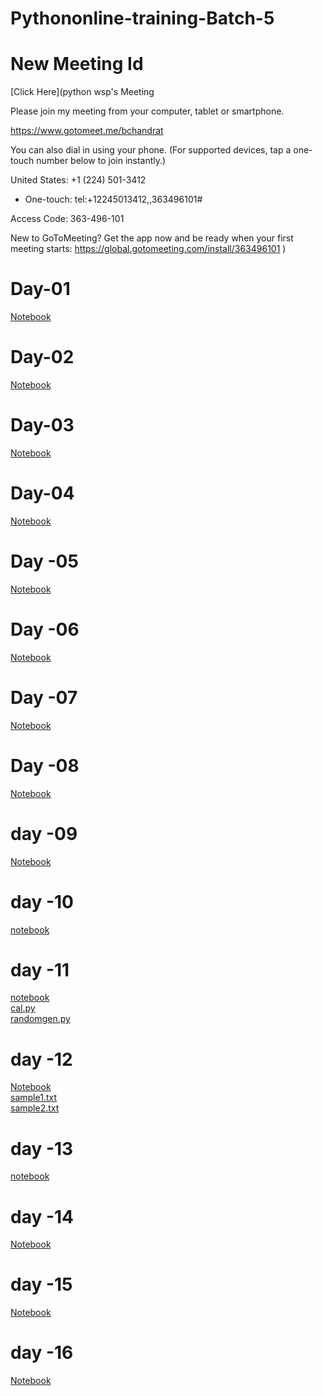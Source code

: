 # Pythononline-training-Batch-5

# New Meeting Id
[Click Here](python wsp's Meeting


Please join my meeting from your computer, tablet or smartphone.

https://www.gotomeet.me/bchandrat

You can also dial in using your phone.
(For supported devices, tap a one-touch number below to join instantly.)

United States: +1 (224) 501-3412
- One-touch: tel:+12245013412,,363496101#

Access Code: 363-496-101


New to GoToMeeting? Get the app now and be ready when your first meeting starts: https://global.gotomeeting.com/install/363496101
)

# Day-01
[Notebook](https://github.com/Bhanuchandarreddy/Pythononline-training-Batch-5/blob/master/24-08-2020.ipynb)

# Day-02
[Notebook](https://github.com/Bhanuchandarreddy/Pythononline-training-Batch-5/blob/master/25-08-2020.ipynb)

# Day-03
[Notebook](https://github.com/Bhanuchandarreddy/Pythononline-training-Batch-5/blob/master/26-08-2020.ipynb)

# Day-04
[Notebook](https://github.com/Bhanuchandarreddy/Pythononline-training-Batch-5/blob/master/27-08-2020.ipynb)

# Day -05
[Notebook](https://github.com/Bhanuchandarreddy/Pythononline-training-Batch-5/blob/master/28-08-2020.ipynb)

# Day -06
[Notebook](https://github.com/Bhanuchandarreddy/Pythononline-training-Batch-5/blob/master/29-0-2020.ipynb)

# Day -07
[Notebook](https://github.com/Bhanuchandarreddy/Pythononline-training-Batch-5/blob/master/31-08-2020.ipynb)

# Day -08
[Notebook](https://github.com/Bhanuchandarreddy/Pythononline-training-Batch-5/blob/master/01-09-2020.ipynb)

# day -09
[Notebook](https://github.com/Bhanuchandarreddy/Pythononline-training-Batch-5/blob/master/02-09-2020.ipynb)

# day -10
[notebook](https://github.com/Bhanuchandarreddy/Pythononline-training-Batch-5/blob/master/03-09-2020.ipynb)

# day -11
[notebook](https://github.com/Bhanuchandarreddy/Pythononline-training-Batch-5/blob/master/04-09-2020.ipynb)<br>
[cal.py](https://github.com/Bhanuchandarreddy/Pythononline-training-Batch-5/blob/master/calc.py)<br>
[randomgen.py](https://github.com/Bhanuchandarreddy/Pythononline-training-Batch-5/blob/master/randomgen.py)

# day -12
[Notebook](https://github.com/Bhanuchandarreddy/Pythononline-training-Batch-5/blob/master/05-09-2020.ipynb)<br>
[sample1.txt](https://github.com/Bhanuchandarreddy/Pythononline-training-Batch-5/blob/master/sample1.txt)<br>
[sample2.txt](https://github.com/Bhanuchandarreddy/Pythononline-training-Batch-5/blob/master/sample2.txt)<br>

# day -13
[notebook](https://github.com/Bhanuchandarreddy/Pythononline-training-Batch-5/blob/master/07-09-2020.ipynb)

# day -14
[Notebook](https://github.com/Bhanuchandarreddy/Pythononline-training-Batch-5/blob/master/08-09-2020.ipynb)

# day -15
[Notebook](https://github.com/Bhanuchandarreddy/Pythononline-training-Batch-5/blob/master/09-09-2020.ipynb)

# day -16
[Notebook](https://github.com/Bhanuchandarreddy/Pythononline-training-Batch-5/blob/master/10-09-2020.ipynb)


